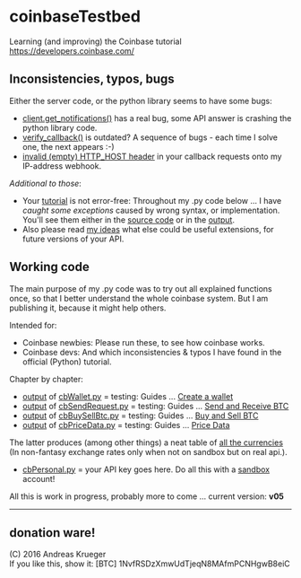 # coinbaseTestbed
Learning (and improving) the Coinbase tutorial https://developers.coinbase.com/

## Inconsistencies, typos, bugs
Either the server code, or the python library seems to have some bugs:  

* [client.get_notifications()](output/BUG_client.get_notifications()_with-API-answer.txt) has a real bug, some API answer is crashing the python library code.
* [verify_callback()](output/BUGS_verify_callback.md) is outdated? A sequence of bugs - each time I solve one, the next appears :-)
* [invalid (empty) HTTP_HOST header](output/BUG_invalid-HTTP_HOST-header.md) in your callback requests onto my IP-address webhook.

*Additional to those*:

* Your [tutorial](https://developers.coinbase.com) is not error-free: Throughout my .py code below ... I have *caught some exceptions* caused by wrong syntax, or implementation. You'll see them either in the [source code](cb/) or in the [output](output/).
* Also please read [my ideas](README-other-ideas.md) what else could be useful extensions, for future versions of your API.

## Working code
The main purpose of my .py code was to try out all explained functions once, so that I  better understand the whole coinbase system. But I am publishing it, because it might help others.

Intended for:
* Coinbase newbies: Please run these, to see how coinbase works. 
* Coinbase devs: And which inconsistencies & typos I have found in the official (Python) tutorial.

Chapter by chapter:
* [output](output/cbWallet.py.txt) of [cbWallet.py](cb/cbWallet.py) = testing: Guides ... [Create a wallet](https://developers.coinbase.com/docs/wallet/guides/bitcoin-wallet)
* [output](output/cbSendRequest.py.txt) of [cbSendRequest.py](cb/cbSendRequest.py) = testing: Guides ... [Send and Receive BTC](https://developers.coinbase.com/docs/wallet/guides/send-receive)
* [output](output/cbBuySellBtc.py.txt) of [cbBuySellBtc.py](cb/cbBuySellBtc.py) = testing: Guides ... [Buy and Sell BTC](https://developers.coinbase.com/docs/wallet/guides/buy-sell)
* [output](output/cbPriceData.py.txt) of [cbPriceData.py](cb/cbPriceData.py) = testing: Guides ... [Price Data](https://developers.coinbase.com/docs/wallet/guides/price-data)

The latter produces (among other things) a neat table of [all the currencies](output/1BitcoinInAllCurrencies-20160110.txt) (In non-fantasy exchange rates only when not on sandbox but on real api.).

* [cbPersonal.py](cb/cbPersonal.py) = your API key goes here. Do all this with a [sandbox](https://sandbox.coinbase.com) account!

All this is work in progress, probably more to come ... current version: **v05**


---


## donation ware!
(C) 2016 Andreas Krueger  
If you like this, show it: [BTC] 1NvfRSDzXmwUdTjeqN8MAfmPCNHgwB8eiC  